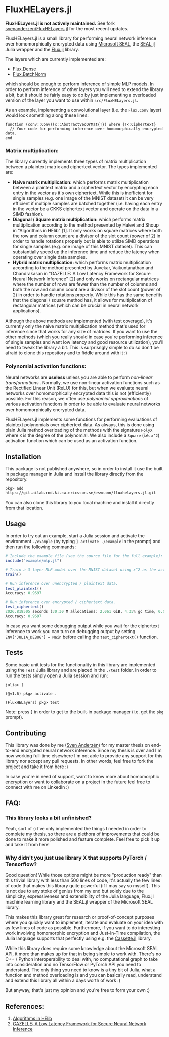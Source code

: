 # FluxHELayers.jl

**FluxHELayers.jl is not actively maintained.** See fork [svenanderzen/FluxHELayers.jl](https://github.com/svenanderzen/FluxHELayers.jl) for the most recent updates.


FluxHELayers.jl is a small library for performing neural network inference over
homomorphically encrypted data using [Microsoft
SEAL](https://github.com/microsoft/SEAL), the
[SEAL.jl](https://github.com/JuliaCrypto/SEAL.jl) Julia wrapper and the
[Flux.jl](https://github.com/FluxML/Flux.jl) library.

The layers which are currently implemented are:

- [Flux.Dense](https://fluxml.ai/Flux.jl/stable/models/layers/#Flux.Dense)
- [Flux.BatchNorm](https://fluxml.ai/Flux.jl/stable/models/layers/#Flux.BatchNorm)

which should be enough to perform inference of simple MLP models. In order to
perform inference of other layers you will need to extend the library a bit,
but it should be fairly easy to do by just implementing a overloaded version of
the layer you want to use within `src/FluxHELayers.jl`.

As an example, implementing a convolutional layer (i.e. the `Flux.Conv` layer)
would look something along these lines:

```
function (conv::Conv)(x::AbstractVecOrMat{T}) where {T<:Ciphertext}
  // Your code for performing inference over homomorphically encrypted data.
end
```

### Matrix multiplication:

The library currently implements three types of matrix multiplication between a
plaintext matrix and ciphertext vector. The types implemented are:

- **Naive matrix multiplication:** which performs matrix multiplication between
  a plaintext matrix and a ciphertext vector by encrypting each entry in the
  vector as it's own ciphertext. While this is inefficient for single samples
  (e.g. one image of the MNIST dataset) it can be very efficient if multiple
  samples are batched together (i.e. having each entry in the vector be a CKKS
  ciphertext vector and operate on the data in a SIMD fashion).
- **Diagonal / Square matrix multiplication:** which performs matrix
  multiplication according to the method presented by Halevi and Shoup in
  "Algorithms in HElib" [1]. It only works on square matrices where both the
  row and column count are a divisor of the slot count (power of 2) in order to
  handle rotations properly but is able to utilize SIMD operations for single
  samples (e.g. one image of this MNIST dataset). This can substantially
  speed up the inference time and reduce the latency when operating over single
  data samples.
- **Hybrid matrix multiplication:** which performs matrix
  multiplication according to the method presented by Juvekar, Vaikuntanathan
  and Chandrakasan in "GAZELLE: A Low Latency Framework for Secure Neural
  Network Inference" [2] and only works on rectangular matrices where the
  number of rows are fewer than the number of columns and both the row and
  column count are a divisor of the slot count (power of 2) in order to handle
  rotations properly. While this has the same benefits that the diagonal /
  square method has, it allows for multiplication of rectangular matrices
  (which can be crucial in neural network applications).

Although the above methods are implemented (with test coverage), it's currently
only the naive matrix multiplication method that's used for inference since
that works for any size of matrices. If you want to use the other methods
(which you really should in case you're performing inference of single samples
and want low latency and good resource utilization), you'll need to tweak the
library a bit. This is surprisngly simple to do so don't be afraid to clone
this repository and to fiddle around with it :)

### Polynomial activation functions:

Neural networks are **useless** unless you are able to perform _non-linear
transformations_ . Normally, we use non-linear activation functions such as the
Rectified Linear Unit (ReLU) for this, but when we evaluate neural
networks over homomorphically encrypted data this is not (efficiently)
possible. For this reason, we often use _polynomial approximations_ of various
activation functions in order to be able to evaluate neural networks over
homomorphically encrypted data.

FluxHELayers.jl implements some functions for performing evaluations of
plaintext polynomials over ciphertext data. As always, this is done using plain
Julia method overloading of the methods with the signature `PolyX` where `X` is
the degree of the polynomial. We also include a `Square` (i.e. `x^2`)
activation function which can be used as an activation function.

## Installation

This package is not published anywhere, so in order to install it use the built
in package manager in Julia and install the library directly from the
repository.

```
pkg> add https://git.ailab.rnd.ki.sw.ericsson.se/esvnann/fluxhelayers.jl.git
```

You can also clone this library to you local machine and install it directly
from that location.

## Usage

In order to try out an example, start a Julia session and activate the
environment `./example` (by typing `] activate ./example` in the prompt) and
then run the following commands:

```julia
# Include the example file (see the source file for the full example):
include("example/mlp.jl")

# Train a 3 layer MLP model over the MNIST dataset using x^2 as the activation function.
train()

# Run inference over unencrypted / plaintext data.
test_plaintext()
Accuracy: 0.9697

# Run inference over encrypted / ciphertext data.
test_ciphertext()
2026.818505 seconds (30.30 M allocations: 2.061 GiB, 4.35% gc time, 0.01% compilation time)
Accuracy: 0.9697
```

In case you want some debugging output while you wait for the ciphertext
inference to work you can turn on debugging output by setting
`ENV["JULIA_DEBUG"] = Main` before calling the `test_ciphertext()` function.

## Tests
Some basic unit tests for the functionality in this library are implemented
using the `Test` Julia library and are placed in the `./test` folder. In order
to run the tests simply open a Julia session and run:

```
julia> ]

(@v1.6) pkg> activate .

(FluxHELayers) pkg> test
```

Note: press `]` in order to get to the built-in package manager (i.e. get the `pkg` prompt).

## Contributing

This library was done by me ([Sven
Anderzén](https://www.linkedin.com/in/svenanderzen)) for my master thesis on
end-to-end encrypted neural network inference. Since my thesis is over and I'm
now working full-time elsewhere I'm not able to provide any support for this library nor
accept any pull requests. In other words, feel free to fork the project and
take it from here :)

In case you're in need of support, want to know more about homomorphic
encryption or want to collaborate on a project in the future feel free to
connect with me on LinkedIn :)

## FAQ:

### This library looks a bit unfinished?
Yeah, sort of :) I've only implemented the things I needed in order to complete
my thesis, so there are a plethora of improvements that could be done to make
it more polished and feature complete. Feel free to pick it up and take it from
here!

### Why didn't you just use library X that supports PyTorch / Tensorflow?
Good question! While those options might be more "production ready" than this
trivial library with less than 500 lines of code, it's actually the few lines
of code that makes this library quite powerful (if I may say so myself). This
is not due to any stoke of genius from my end but solely due to the simplicity,
expressiveness and extensibility of the Julia language, Flux.jl machine
learning library and the SEAL.jl wrapper of the Microsoft SEAL library.

This makes this library great for research or proof-of-concept purposes where
you quickly want to implement, iterate and evaluate on your idea with as few
lines of code as possible. Furthermore, if you want to do interesting work
involving homomorphic encryption and Just-In-Time compilation, the Julia
language supports that perfectly using e.g. the
[Cassette.jl](https://github.com/JuliaLabs/Cassette.jl) library.

While this library does require some knowledge about the Microsoft SEAL API, it
more than makes up for that in being simple to work with. There's no C++ /
Python interoperability to deal with, no computational graph to take into
consideration and no TensorFlow or PyTorch API you need to understand. The only
thing you need to know is a tiny bit of Julia, what a function and method
overloading is and you can basically read, understand and extend this library
all within a days worth of work :)

But anyway, that's just my opinion and you're free to form your own :)

## References:

1. [Algorithms in HElib](https://www.shoup.net/papers/helib.pdf)
2. [GAZELLE: A Low Latency Framework for Secure Neural Network Inference](https://www.usenix.org/system/files/conference/usenixsecurity18/sec18-juvekar.pdf)
